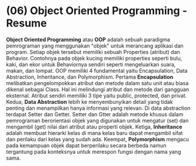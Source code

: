 # (06) Object Oriented Programming - Resume

**Object Oriented Programming** atau **OOP** adalah sebuah paradigma pemrograman yang menggunakan "objek" untuk merancang aplikasi dan program. Setiap objek tersebut memiliki sebuah Properties (atribut) dan Behavior. Contohnya pada objek kucing memiliki properties seperti bulu, kaki, dan ekor untuk Behaviornya sendiri seperti mengeluarkan suara, makan, dan lompat. OOP memiliki 4 fundamental yaitu Encapsulation, Data Abstraction, Inheritance, dan Polymorphism. Pertama **Encapsulation** melibatkan pengelompokkan atribut dan metode dalam satu unit atau biasa dikenal sebagai Class. Hal ini melindungi atribut dan metode dari gangguan eksternal. Atribut sendiri memiliki 3 tipe yaitu public, protected, dan privat. Kedua, **Data Abstraction** lebih ke menyembunyikan detail yang tidak penting dan menampilkan hanya informasi yang relevan. Di data abstraction terdapat Setter dan Getter. Setter dan Gtter adalah metode khusus dalam pemrograman berorientasi objek yang digunakan untuk mengatur (set) dan mengambil (get) nilai dari atribut atau properti objek. Ketiga, **Inheritance** adalah membuat hierarki kelas di mana kelas baru dapat mengambil sifat dan perilaku dari kelas yang sudah ada. Keempat, **Polymorphism** mengacu pada kemampuan objek dapat berperilaku secara berbeda namun tergantung pada konteksnya untuk merespon fungsi dengan nama yang sama.